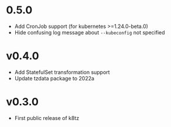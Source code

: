 # 0.5.0

- Add CronJob support (for kubernetes >=1.24.0-beta.0)
- Hide confusing log message about `--kubeconfig` not specified

# v0.4.0

- Add StatefulSet transformation support
- Update tzdata package to 2022a

# v0.3.0

- First public release of k8tz
